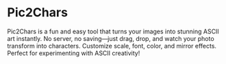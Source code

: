 # Pic2Chars
Pic2Chars is a fun and easy tool that turns your images into stunning ASCII art instantly. No server, no saving—just drag, drop, and watch your photo transform into characters. Customize scale, font, color, and mirror effects. Perfect for experimenting with ASCII creativity!
